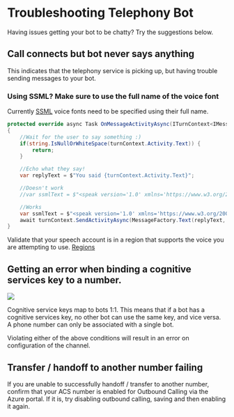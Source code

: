 # Troubleshooting Telephony Bot

Having issues getting your bot to be chatty? Try the suggestions below.

## Call connects but bot never says anything

This indicates that the telephony service is picking up, but having trouble sending messages to your bot.

### Using SSML? Make sure to use the full name of the voice font

Currently [SSML](https://docs.microsoft.com/azure/cognitive-services/speech-service/speech-synthesis-markup) voice fonts need to be specified using their full name.

```csharp
protected override async Task OnMessageActivityAsync(ITurnContext<IMessageActivity> turnContext, CancellationToken cancellationToken)
{
    //Wait for the user to say something :)
    if(string.IsNullOrWhiteSpace(turnContext.Activity.Text)) {
        return;
    }

    //Echo what they say!
    var replyText = $"You said {turnContext.Activity.Text}";

    //Doesn't work
    //var ssmlText = $"<speak version='1.0' xmlns='https://www.w3.org/2001/10/synthesis' xml:lang='en-US'><voice name='Jessa24kRUS'>{replyText}</voice></speak>");

    //Works
    var ssmlText = $"<speak version='1.0' xmlns='https://www.w3.org/2001/10/synthesis' xml:lang='en-US'><voice name='Microsoft Server Speech Text to Speech Voice (en-US, Jessa24kRUS)'>{replyText}</voice></speak>");
    await turnContext.SendActivityAsync(MessageFactory.Text(replyText, ssmlText), cancellationToken);
}
```

Validate that your speech account is in a region that supports the voice you are attempting to use. [Regions](https://docs.microsoft.com/azure/cognitive-services/speech-service/regions#standard-and-neural-voices)

## Getting an error when binding a cognitive services key to a number. 

![](images/channelConfigurationError.png)

Cognitive service keys map to bots 1:1. This means that if a bot has a cognitive services key, no other bot can use the same key, and vice versa.
A phone number can only be associated with a single bot.

Violating either of the above conditions will result in an error on configuration of the channel.

## Transfer / handoff to another number failing 

If you are unable to successfully handoff / transfer to another number, confirm that your ACS number is enabled for Outbound Calling via the Azure portal.  If it is, try disabling outbound calling, saving and then enabling it again.
